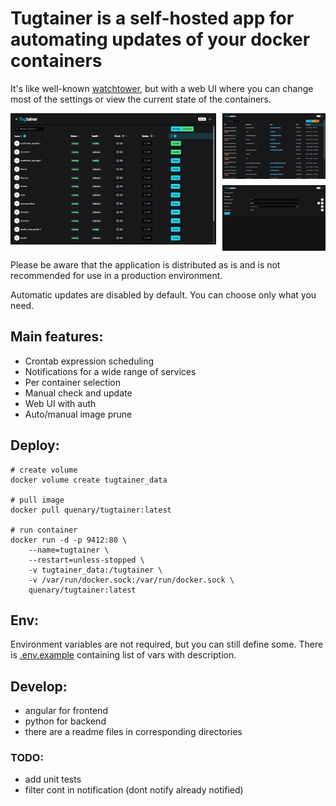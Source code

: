 # Tugtainer is a self-hosted app for automating updates of your docker containers

It's like well-known [watchtower](https://github.com/containrrr/watchtower), but with a web UI where you can change most of the settings or view the current state of the containers.

</span>
<div style="display: flex; gap: 10px;">
  <div style="flex: 2;">
    <img src="resources/tugtainer-containers-v1.1.2.png" width="100%">
  </div>
  <div style="flex: 1; display: flex; flex-direction: column; gap: 10px;">
    <img src="resources/tugtainer-images-v1.1.2.png" width="100%">
    <img src="resources/tugtainer-settings-v1.1.2.png" width="100%">
  </div>
</div>

Please be aware that the application is distributed as is and is not recommended for use in a production environment.

Automatic updates are disabled by default. You can choose only what you need.

## Main features:

- Crontab expression scheduling
- Notifications for a wide range of services
- Per container selection
- Manual check and update
- Web UI with auth
- Auto/manual image prune

## Deploy:

```
# create volume
docker volume create tugtainer_data

# pull image
docker pull quenary/tugtainer:latest

# run container
docker run -d -p 9412:80 \
    --name=tugtainer \
    --restart=unless-stopped \
    -v tugtainer_data:/tugtainer \
    -v /var/run/docker.sock:/var/run/docker.sock \
    quenary/tugtainer:latest
```

## Env:

Environment variables are not required, but you can still define some. There is [.env.example](/.env.example) containing list of vars with description.

## Develop:

- angular for frontend
- python for backend
- there are a readme files in corresponding directories

### TODO:

- add unit tests
- filter cont in notification (dont notify already notified)
